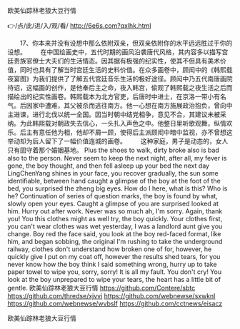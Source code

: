 
欧美仙踪林老狼大豆行情




👉/点/此/进/入/观/看/ http://6e6s.com?qxlhk.html




　　17、你本来并没有设想中那么依附双亲，但双亲依附你的水平远远胜过于你的设想。
　　在中国绘画史中，五代时期的画风沿袭唐代风格，其内容多以描写宫廷贵族官僚士大夫们的生活情态。因其据有极强的纪实性，使其不但具有美术价值，同时也具有了解当时宫廷生活的史料价值。在众多画卷中，顾闳中的《韩熙载夜宴图》为我们提供了了解五代宫廷音乐生活的极好途径。顾闳中乃五代南唐画院待诏，这幅画的创作，是他奉后主之命，夜入韩宫，偷观了韩熙载之夜生活之后而描绘出的纪实性画卷。韩熙载本为北方官吏，后唐时中进士，在京洛一带小有名气。后因家中遭难，其父被杀而逃往南方。他一心想在南方施展政治抱负，曾向中主进谏，进行北伐以统一全国。因当时朝中结党相争，意见不合，其建议未被采纳。为此韩熙载对朝政失去信心，一头扎入声色之中。他整日里听歌观舞，纵情欢乐。后主有意任他为相，他却不屑一顾，使得后主派顾闳中暗中监视，亦不曾想这举动却为后人留下了一幅价值连城的画卷。
　　这种家庭，男子是动态的，女人只有固守着那个婚姻基地。
Plus the shoes to walk, dirty broke also is bad also to the person.
Never seem to keep the next night, after all, my fever is gone, the boy thought, and then fell asleep up your bed the next day LingChenYang shines in your face, you recover gradually, the sun some identifiable, between hand caught a glimpse of the boy at the foot of the bed, you surprised the zheng big eyes.
How do I here, what is this?
Who is he?
Continuation of series of question marks, the boy is found by what, slowly open your eyes.
Caught a glimpse of you are surprised looked at him.
Hurry out after work.
Never was so much ah, I'm sorry.
Again, thank you!
You this clothes might as well try, the boy quickly.
Your clothes first, you can't wear clothes was wet yesterday, I was a landlord aunt give you change.
Boy red the face said, you look at the boy red-faced format, like him, and began sobbing, the original I'm rushing to take the underground railway, clothes don't understand how broken one of for, however, he quickly give I put on my coat off, however the results shed tears, for you never know how the boy think I said something wrong, hurry up to take paper towel to wipe you, sorry, sorry!
It is all my fault.
You don't cry!
You look at the boy unprepared to wipe your tears, the heart has a little bit of gentle.
欧美仙踪林老狼大豆行情 https://github.com/Contere/sbtc
https://github.com/thredse/xjvvi
https://github.com/webnewse/sxwknl
https://github.com/webnewse/wvbslf
https://github.com/cctnews/eisacz





欧美仙踪林老狼大豆行情

